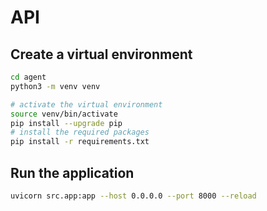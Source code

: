 # API

## Create a virtual environment

```bash
cd agent
python3 -m venv venv

# activate the virtual environment
source venv/bin/activate
pip install --upgrade pip
# install the required packages
pip install -r requirements.txt
```

## Run the application

```bash
uvicorn src.app:app --host 0.0.0.0 --port 8000 --reload
```
